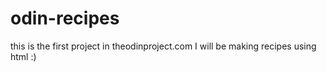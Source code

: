 # odin-recipes
this is the first project in theodinproject.com
I will be making recipes using html :)
